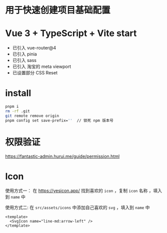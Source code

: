 # 用于快速创建项目基础配置

# Vue 3 + TypeScript + Vite  start
- 已引入 vue-router@4
- 已引入 pinia
- 已引入 sass
- 已引入 淘宝的 meta viewport
- 已设置部分 CSS Reset

# install
```bash
pnpm i
rm -rf .git
git remote remove origin
pnpm config set save-prefix=''  // 锁死 npm 版本号
```

# 权限验证
https://fantastic-admin.hurui.me/guide/permission.html

# Icon
使用方式一：
在 https://yesicon.app/ 找到喜欢的 `icon` ，复制 `icon` 名称 ，填入到 `name` 中

使用方式二:
在 `src/assets/icons` 中添加自己喜欢的 `svg` ，填入到 `name` 中

```vue
<template>
  <SvgIcon name="line-md:arrow-left" />
</template>
